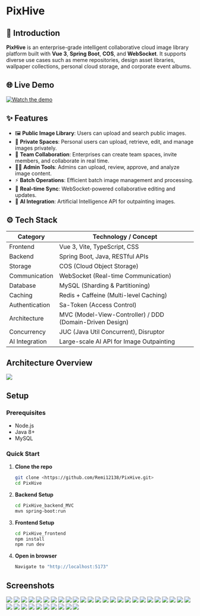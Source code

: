 # PixHive

## 🐝 Introduction

**PixHive** is an enterprise-grade intelligent collaborative cloud image library platform built with **Vue 3**, **Spring Boot**, **COS**, and **WebSocket**. It supports diverse use cases such as meme repositories, design asset libraries, wallpaper collections, personal cloud storage, and corporate event albums.

## 🌐 Live Demo

[![Watch the demo](https://img.youtube.com/vi/17awE2DT1ys/maxresdefault.jpg)](https://youtu.be/17awE2DT1ys)


## ✨ Features

- 🖼️ **Public Image Library**: Users can upload and search public images.
- 🔐 **Private Spaces**: Personal users can upload, retrieve, edit, and manage images privately.
- 👥 **Team Collaboration**: Enterprises can create team spaces, invite members, and collaborate in real time.
- 🧑‍💼 **Admin Tools**: Admins can upload, review, approve, and analyze image content.
- ⚡ **Batch Operations**: Efficient batch image management and processing.
- 🤝 **Real-time Sync**: WebSocket-powered collaborative editing and updates.
- 🧠 **AI Integration**: Artificial Intelligence API for outpainting images.

## ⚙️ Tech Stack

| Category              | Technology / Concept                                     |
|-----------------------|----------------------------------------------------------|
| Frontend              | Vue 3, Vite, TypeScript, CSS                             |
| Backend               | Spring Boot, Java, RESTful APIs                          |
| Storage               | COS (Cloud Object Storage)                               |
| Communication         | WebSocket (Real-time Communication)                      |
| Database              | MySQL (Sharding & Partitioning)                          |
| Caching               | Redis + Caffeine (Multi-level Caching)                   |
| Authentication        | Sa-Token (Access Control)                                |
| Architecture          | MVC (Model-View-Controller) / DDD (Domain-Driven Design) |
| Concurrency           | JUC (Java Util Concurrent), Disruptor                    |
| AI Integration        | Large-scale AI API for Image Outpainting                 |

## Architecture Overview
![](imgs/ArchitectureOverview.png)

## Setup

### Prerequisites

- Node.js
- Java 8+
- MySQL

### Quick Start

1. **Clone the repo**

    ```bash
    git clone <https://github.com/Remi12138/PixHive.git>
    cd PixHive
    ```

2. **Backend Setup**

    ```bash
    cd PixHive_backend_MVC
    mvn spring-boot:run
    ```
   
3. **Frontend Setup**

    ```bash
    cd PixHive_frontend
    npm install
    npm run dev
    ```

4. **Open in browser**

   ```bash
   Navigate to "http://localhost:5173"
   ```
## Screenshots
![](imgs/001.png)
![](imgs/002.png)
![](imgs/003.png)
![](imgs/004.png)
![](imgs/005.png)
![](imgs/034.png)
![](imgs/035.png)
![](imgs/006.png)
![](imgs/007.png)
![](imgs/008.png)
![](imgs/009.png)
![](imgs/010.png)
![](imgs/011.png)
![](imgs/012.png)
![](imgs/013.png)
![](imgs/014.png)
![](imgs/015.png)
![](imgs/016.png)
![](imgs/017.png)
![](imgs/018.png)
![](imgs/019.png)
![](imgs/020.png)
![](imgs/021.png)
![](imgs/022.png)
![](imgs/023.png)
![](imgs/024.png)
![](imgs/025.png)
![](imgs/026.png)
![](imgs/027.png)
![](imgs/028.png)
![](imgs/029.png)
![](imgs/030.png)
![](imgs/031.png)
![](imgs/032.png)
![](imgs/033.png)
